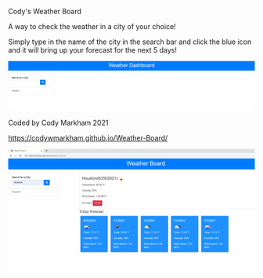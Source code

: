 Cody's Weather Board



A way to check the weather in a city of your choice!

Simply type in the name of the city in the search bar and click the blue icon and it will bring up your forecast for the next 5 days!

![Explantion Image](https://github.com/codywmarkham/Weather-Board/blob/main/images/start.PNG)



Coded by Cody Markham 2021


https://codywmarkham.github.io/Weather-Board/






![Explantion Image](https://github.com/codywmarkham/Weather-Board/blob/main/images/page.PNG)